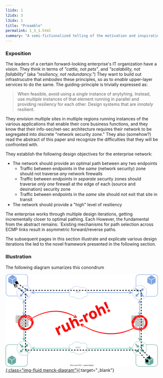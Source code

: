 ```yaml
---
l1idx: 1
l2idx: 3
l3idx: 1
title: "Preamble"
permalink: 1_3_1.html
summary: "A semi-fictionalized telling of the motivation and inspiration for this framework"
---
```


### Exposition

The leaders of a certain forward-looking enterprise's IT organization have a *vision*.  They think in terms of *"cattle, not pets"*, and *"scalability, not failability"* (aka *"resiliency, not redundancy."*)  They want to build out infrastrucutre that *embodies* these principles, so as to *enable* upper-layer services to do the same.  The guiding-principle is trivially expressed as:
 
> When feasible, avoid using a *single* instance of anytyhing. Instead, use *multiple* instances of that element running in parallel and providing resiliency for each other.  Design systems that are *innately* resilient.

They envision multiple sites in multiple regions running instances of the various applications that enable their core business functions, and they know that their info-sec/net-sec architecture requires their network to be segregated into discrete "network security zone."  They also (somehow?) read the abstract of this paper and recognize the difficulties that they will be confronted with.

They establish the following design objectives for the enterprise network:
- The network should provide an optimal path between any two endpoints
  - Traffic between endpoints in the *same* (network security) zone should not traverse *any* network firewalls
  - Traffic between endpoints in *separate* security zones should traverse *only one* firewall at the edge of each (source and desination) security zone
  - Traffic between endpoints in the *same* site should not exit that site in transit
- The network should provide a "high" level of resiliency

The enterprise works through multiple design iterations, getting incrementally closer to optimal pathing.  Each   However, the fundamental from the abstract remains:
`Existing mechanisms for path selection across ECMP links result in asymmetric forward/reverse paths.

The subsequent pages in this section illustrate and explicate various design iterations the led to the novel framework presented in the following section.

### Illustration

The following diagram sumarizes this conondrum

[![image](./abstract-1.drawio.svg){:class="img-fluid menck-diagram"}](./pages/1/3(ecmp-symmetric)/abstract-1.drawio.svg){:target="_blank"}
